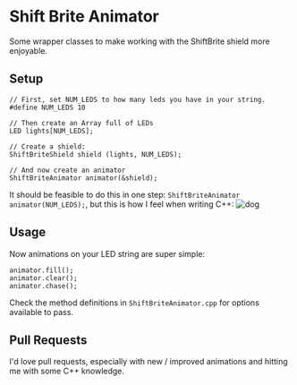 # Shift Brite Animator

Some wrapper classes to make working with the ShiftBrite shield more enjoyable.

## Setup

```
// First, set NUM_LEDS to how many leds you have in your string.
#define NUM_LEDS 10

// Then create an Array full of LEDs
LED lights[NUM_LEDS];

// Create a shield:
ShiftBriteShield shield (lights, NUM_LEDS);

// And now create an animator
ShiftBriteAnimator animator(&shield);
```

It should be feasible to do this in one step: ```ShiftBriteAnimator animator(NUM_LEDS);```, but this is how I feel when writing C++:
![dog](http://i.imgur.com/3MLiwS9.jpg?1 "Really")

## Usage

Now animations on your LED string are super simple:
```
animator.fill();
animator.clear();
animator.chase();
```
Check the method definitions in ```ShiftBriteAnimator.cpp``` for options available to pass.

## Pull Requests
I'd love pull requests, especially with new / improved animations and hitting me with some C++ knowledge.
